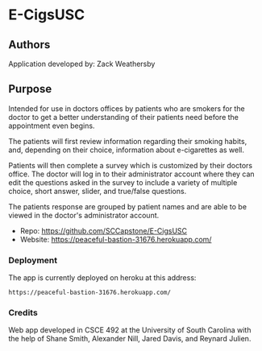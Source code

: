# E-CigsUSC

## Authors
Application developed by: Zack Weathersby

## Purpose
Intended for use in doctors offices by patients who are smokers for the doctor to get a better understanding of their patients need before the appointment even begins. 

The patients will first review information regarding their smoking habits, and, depending on their choice, information about e-cigarettes as well.

Patients will then complete a survey which is customized by their doctors office. The doctor will log in to their administrator account where they can edit the questions asked in the survey to include a variety of multiple choice, short answer, slider, and true/false questions. 

The patients response are grouped by patient names and are able to be viewed in the doctor's administrator account.

* Repo: https://github.com/SCCapstone/E-CigsUSC
* Website: https://peaceful-bastion-31676.herokuapp.com/

### Deployment
The app is currently deployed on heroku at this address:
```
https://peaceful-bastion-31676.herokuapp.com/
```

### Credits
Web app developed in CSCE 492 at the University of South Carolina with the help of Shane Smith, Alexander Nill, Jared Davis, and Reynard Julien.
